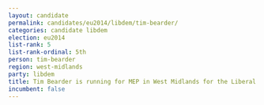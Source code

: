 ```yaml
---
layout: candidate
permalink: candidates/eu2014/libdem/tim-bearder/
categories: candidate libdem
election: eu2014
list-rank: 5
list-rank-ordinal: 5th
person: tim-bearder
region: west-midlands
party: libdem
title: Tim Bearder is running for MEP in West Midlands for the Liberal Democrats
incumbent: false
---
```

